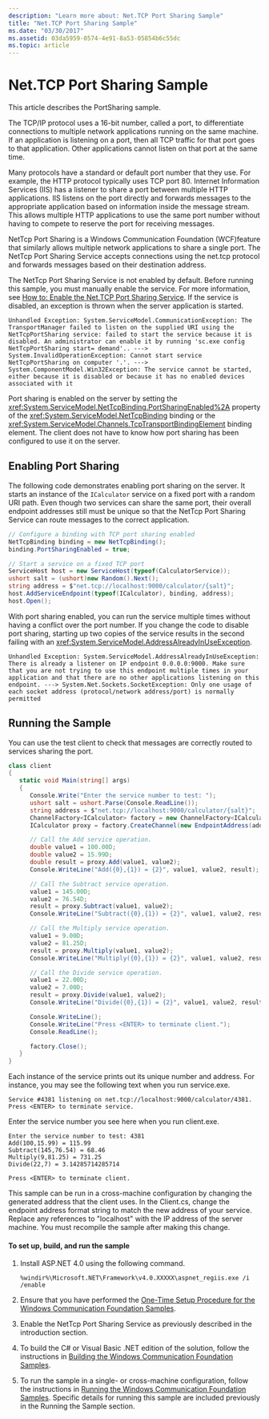 ```yaml
---
description: "Learn more about: Net.TCP Port Sharing Sample"
title: "Net.TCP Port Sharing Sample"
ms.date: "03/30/2017"
ms.assetid: 03da5959-0574-4e91-8a53-05854b6c55dc
ms.topic: article
---
```

# Net.TCP Port Sharing Sample

This article describes the PortSharing sample.

The TCP/IP protocol uses a 16-bit number, called a port, to differentiate connections to multiple network applications running on the same machine. If an application is listening on a port, then all TCP traffic for that port goes to that application. Other applications cannot listen on that port at the same time.

Many protocols have a standard or default port number that they use. For example, the HTTP protocol typically uses TCP port 80. Internet Information Services (IIS) has a listener to share a port between multiple HTTP applications. IIS listens on the port directly and forwards messages to the appropriate application based on information inside the message stream. This allows multiple HTTP applications to use the same port number without having to compete to reserve the port for receiving messages.

NetTcp Port Sharing is a Windows Communication Foundation (WCF)feature that similarly allows multiple network applications to share a single port. The NetTcp Port Sharing Service accepts connections using the net.tcp protocol and forwards messages based on their destination address.

The NetTcp Port Sharing Service is not enabled by default. Before running this sample, you must manually enable the service. For more information, see [How to: Enable the Net.TCP Port Sharing Service](../feature-details/how-to-enable-the-net-tcp-port-sharing-service.md). If the service is disabled, an exception is thrown when the server application is started.

```console
Unhandled Exception: System.ServiceModel.CommunicationException: The TransportManager failed to listen on the supplied URI using the NetTcpPortSharing service: failed to start the service because it is disabled. An administrator can enable it by running 'sc.exe config NetTcpPortSharing start= demand'.. ---> System.InvalidOperationException: Cannot start service NetTcpPortSharing on computer '.'. ---> System.ComponentModel.Win32Exception: The service cannot be started, either because it is disabled or because it has no enabled devices associated with it
```

Port sharing is enabled on the server by setting the <xref:System.ServiceModel.NetTcpBinding.PortSharingEnabled%2A> property of the <xref:System.ServiceModel.NetTcpBinding> binding or the <xref:System.ServiceModel.Channels.TcpTransportBindingElement> binding element. The client does not have to know how port sharing has been configured to use it on the server.

## Enabling Port Sharing

The following code demonstrates enabling port sharing on the server. It starts an instance of the `ICalculator` service on a fixed port with a random URI path. Even though two services can share the same port, their overall endpoint addresses still must be unique so that the NetTcp Port Sharing Service can route messages to the correct application.

```csharp
// Configure a binding with TCP port sharing enabled
NetTcpBinding binding = new NetTcpBinding();
binding.PortSharingEnabled = true;

// Start a service on a fixed TCP port
ServiceHost host = new ServiceHost(typeof(CalculatorService));
ushort salt = (ushort)new Random().Next();
string address = $"net.tcp://localhost:9000/calculator/{salt}";
host.AddServiceEndpoint(typeof(ICalculator), binding, address);
host.Open();
```

With port sharing enabled, you can run the service multiple times without having a conflict over the port number. If you change the code to disable port sharing, starting up two copies of the service results in the second failing with an <xref:System.ServiceModel.AddressAlreadyInUseException>.

```console
Unhandled Exception: System.ServiceModel.AddressAlreadyInUseException: There is already a listener on IP endpoint 0.0.0.0:9000. Make sure that you are not trying to use this endpoint multiple times in your application and that there are no other applications listening on this endpoint. ---> System.Net.Sockets.SocketException: Only one usage of each socket address (protocol/network address/port) is normally permitted
```

## Running the Sample

You can use the test client to check that messages are correctly routed to services sharing the port.

```csharp
class client
{
   static void Main(string[] args)
   {
      Console.Write("Enter the service number to test: ");
      ushort salt = ushort.Parse(Console.ReadLine());
      string address = $"net.tcp://localhost:9000/calculator/{salt}";
      ChannelFactory<ICalculator> factory = new ChannelFactory<ICalculator>(new NetTcpBinding());
      ICalculator proxy = factory.CreateChannel(new EndpointAddress(address));

      // Call the Add service operation.
      double value1 = 100.00D;
      double value2 = 15.99D;
      double result = proxy.Add(value1, value2);
      Console.WriteLine("Add({0},{1}) = {2}", value1, value2, result);

      // Call the Subtract service operation.
      value1 = 145.00D;
      value2 = 76.54D;
      result = proxy.Subtract(value1, value2);
      Console.WriteLine("Subtract({0},{1}) = {2}", value1, value2, result);

      // Call the Multiply service operation.
      value1 = 9.00D;
      value2 = 81.25D;
      result = proxy.Multiply(value1, value2);
      Console.WriteLine("Multiply({0},{1}) = {2}", value1, value2, result);

      // Call the Divide service operation.
      value1 = 22.00D;
      value2 = 7.00D;
      result = proxy.Divide(value1, value2);
      Console.WriteLine("Divide({0},{1}) = {2}", value1, value2, result);

      Console.WriteLine();
      Console.WriteLine("Press <ENTER> to terminate client.");
      Console.ReadLine();

      factory.Close();
   }
}
```

Each instance of the service prints out its unique number and address. For instance, you may see the following text when you run service.exe.

```console
Service #4381 listening on net.tcp://localhost:9000/calculator/4381.
Press <ENTER> to terminate service.
```

Enter the service number you see here when you run client.exe.

```console
Enter the service number to test: 4381
Add(100,15.99) = 115.99
Subtract(145,76.54) = 68.46
Multiply(9,81.25) = 731.25
Divide(22,7) = 3.14285714285714

Press <ENTER> to terminate client.
```

This sample can be run in a cross-machine configuration by changing the generated address that the client uses. In the Client.cs, change the endpoint address format string to match the new address of your service. Replace any references to "localhost" with the IP address of the server machine. You must recompile the sample after making this change.

#### To set up, build, and run the sample

1. Install ASP.NET 4.0 using the following command.

    ```console
    %windir%\Microsoft.NET\Framework\v4.0.XXXXX\aspnet_regiis.exe /i /enable
    ```

2. Ensure that you have performed the [One-Time Setup Procedure for the Windows Communication Foundation Samples](one-time-setup-procedure-for-the-wcf-samples.md).

3. Enable the NetTcp Port Sharing Service as previously described in the introduction section.

4. To build the C# or Visual Basic .NET edition of the solution, follow the instructions in [Building the Windows Communication Foundation Samples](building-the-samples.md).

5. To run the sample in a single- or cross-machine configuration, follow the instructions in [Running the Windows Communication Foundation Samples](running-the-samples.md). Specific details for running this sample are included previously in the Running the Sample section.
